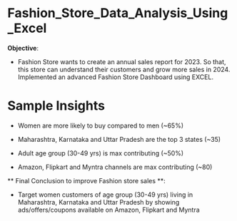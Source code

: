 # Fashion_Store_Data_Analysis_Using_Excel
**Objective**:<br>
- Fashion Store wants to create an annual sales report for 2023. So that, this store can understand their customers and grow more sales in 2024. Implemented an advanced Fashion Store Dashboard using EXCEL.<br>

# Sample Insights<br>
- Women are more likely to buy compared to men (~65%)<br>

- Maharashtra, Karnataka and Uttar Pradesh are the top 3 states (~35)<br>

- Adult age group (30-49 yrs) is max contributing (~50%)<br>

- Amazon, Flipkart and Myntra channels are max contributing (~80)<br>

** Final Conclusion to improve Fashion store sales **:<br>
- Target women customers of age group (30-49 yrs) living in Maharashtra, Karnataka and Uttar Pradesh by showing ads/offers/coupons available on Amazon, Flipkart and Myntra
